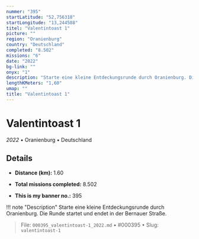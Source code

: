 ```yaml
---
nummer: "395"
startLatitude: "52,756318"
startLongitude: "13,244588"
titel: "Valentintoast 1"
picture: ""
region: "Oranienburg"
country: "Deutschland"
completed: "8.502"
missions: "6"
date: "2022"
bg-link: ""
onyx: "1"
description: "Starte eine kleine Entdeckungsrunde durch Oranienburg. Die Runde startet und endet in der Bernauer Straße."
lengthKMeters: "1,60"
umap: ""
title: "Valentintoast 1"
---
```

# Valentintoast 1

*2022* • Oranienburg • Deutschland



## Details
- **Distance (km):** 1.60

- **Total missions completed:** 8.502
- **This is my banner no.:** 395


!!! note "Description"
    Starte eine kleine Entdeckungsrunde durch Oranienburg. Die Runde startet und endet in der Bernauer Straße.




> File: `000395_valentintoast-1_2022.md` • #000395 • Slug: `valentintoast-1`
